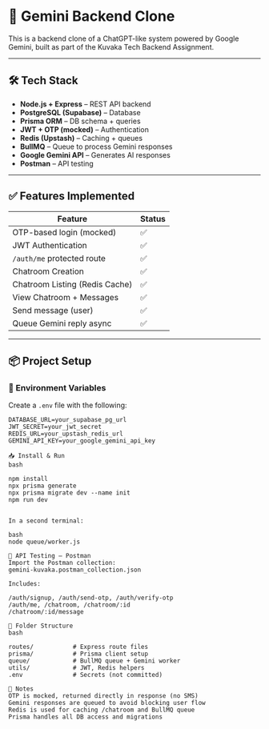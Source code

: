 # 🚀 Gemini Backend Clone

This is a backend clone of a ChatGPT-like system powered by Google Gemini, built as part of the Kuvaka Tech Backend Assignment.

---

## 🛠 Tech Stack

- **Node.js + Express** – REST API backend
- **PostgreSQL (Supabase)** – Database
- **Prisma ORM** – DB schema + queries
- **JWT + OTP (mocked)** – Authentication
- **Redis (Upstash)** – Caching + queues
- **BullMQ** – Queue to process Gemini responses
- **Google Gemini API** – Generates AI responses
- **Postman** – API testing

---

## ✅ Features Implemented

| Feature                        | Status |
|-------------------------------|--------|
| OTP-based login (mocked)      | ✅     |
| JWT Authentication            | ✅     |
| `/auth/me` protected route    | ✅     |
| Chatroom Creation             | ✅     |
| Chatroom Listing (Redis Cache)| ✅     |
| View Chatroom + Messages      | ✅     |
| Send message (user)           | ✅     |
| Queue Gemini reply async      | ✅     |

---

## 📦 Project Setup

### 🔧 Environment Variables

Create a `.env` file with the following:

```env
DATABASE_URL=your_supabase_pg_url
JWT_SECRET=your_jwt_secret
REDIS_URL=your_upstash_redis_url
GEMINI_API_KEY=your_google_gemini_api_key

📥 Install & Run
bash

npm install
npx prisma generate
npx prisma migrate dev --name init
npm run dev


In a second terminal:

bash
node queue/worker.js

🧪 API Testing – Postman
Import the Postman collection:
gemini-kuvaka.postman_collection.json

Includes:

/auth/signup, /auth/send-otp, /auth/verify-otp
/auth/me, /chatroom, /chatroom/:id
/chatroom/:id/message

📁 Folder Structure
bash

routes/           # Express route files
prisma/           # Prisma client setup
queue/            # BullMQ queue + Gemini worker
utils/            # JWT, Redis helpers
.env              # Secrets (not committed)

📌 Notes
OTP is mocked, returned directly in response (no SMS)
Gemini responses are queued to avoid blocking user flow
Redis is used for caching /chatroom and BullMQ queue
Prisma handles all DB access and migrations

